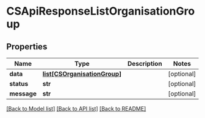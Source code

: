 # CSApiResponseListOrganisationGroup

## Properties
Name | Type | Description | Notes
------------ | ------------- | ------------- | -------------
**data** | [**list[CSOrganisationGroup]**](CSOrganisationGroup.md) |  | [optional] 
**status** | **str** |  | [optional] 
**message** | **str** |  | [optional] 

[[Back to Model list]](../README.md#documentation-for-models) [[Back to API list]](../README.md#documentation-for-api-endpoints) [[Back to README]](../README.md)


